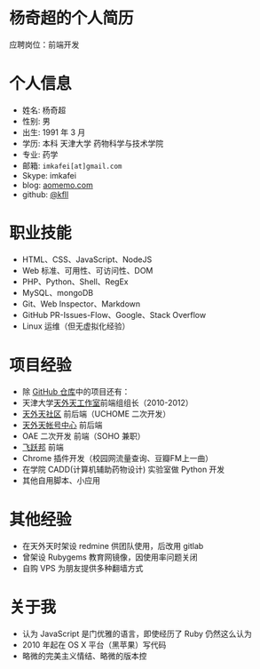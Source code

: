 # 杨奇超的个人简历

应聘岗位：前端开发

# 个人信息

- 姓名: 杨奇超
- 性别: 男
- 出生: 1991 年 3 月
- 学历: 本科 天津大学 药物科学与技术学院
- 专业: 药学
- 邮箱: `imkafei[at]gmail.com`
- Skype: imkafei
- blog: [aomemo.com](https://github.com/kfll/kfll.github.com/issues)
- github: [@kfll](https://github.com/kfll)

# 职业技能

- HTML、CSS、JavaScript、NodeJS
- Web 标准、可用性、可访问性、DOM
- PHP、Python、Shell、RegEx
- MySQL、mongoDB
- Git、Web Inspector、Markdown
- GitHub PR-Issues-Flow、Google、Stack Overflow
- Linux 运维（但无虚拟化经验）

# 项目经验

- 除 [GitHub 仓库](https://github.com/kfll)中的项目还有：
- 天津大学[天外天工作室](http://www.twt.edu.cn)前端组组长（2010-2012）
- [天外天社区](http://www.twt.edu.cn/ihome) 前后端（UCHOME 二次开发）
- [天外天帐号中心](http://www.twt.edu.cn/account) 前后端
- OAE 二次开发 前端（SOHO 兼职）
- [飞跃邦](http://www.feiyuebang.com) 前端
- Chrome 插件开发（校园网流量查询、豆瓣FM上一曲）
- 在学院 CADD(计算机辅助药物设计) 实验室做 Python 开发
- 其他自用脚本、小应用

# 其他经验

- 在天外天时架设 redmine 供团队使用，后改用 gitlab
- 曾架设 Rubygems 教育网镜像，因使用率问题关闭
- 自购 VPS 为朋友提供多种翻墙方式

# 关于我

- 认为 JavaScript 是门优雅的语言，即使经历了 Ruby 仍然这么认为
- 2010 年起在 OS X 平台（黑苹果）写代码
- 略微的完美主义情结、略微的版本控

